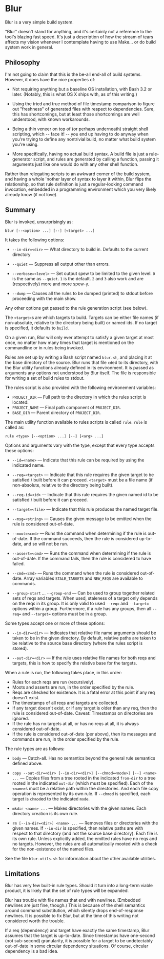 Blur
====

Blur is a very simple build system.

"Blur" doesn't stand for anything, and it's certainly not a reference to
the tool's blazing fast speed. It's just a description of how
the stream of tears affects my vision whenever I contemplate having
to use Make... or do build system work in general.


Philosophy
----------

I'm not going to claim that this is the be-all end-all of build
systems. However, it does have the nice properties of:

* Not requiring anything but a baseline OS installation, with Bash 3.2
  or later. (Notably, this is what OS X ships with, as of this writing.)

* Using the tried and true method of file timestamp comparison to figure out
  "freshness" of generated files with respect to dependencies. Sure, this
  has shortcomings, but at least those shortcomings are well understood,
  with known workarounds.

* Being a thin veneer on top of (or perhaps underneath) straight shell
  scripting, which -- face it! -- you end up having to do anyway when you're
  trying to define any nontrivial build, no matter what build system you're
  using.

* More specifically, having no actual build syntax. A build file is just
  a rule-generator script, and rules are generated by calling a function,
  passing it arguments just like one would do with any other shell function.

Rather than relegating scripts to an awkward corner of the build system,
and having a whole 'nother layer of syntax to layer it within, Blur flips
the relationship, so that rule definition is just a regular-looking command
invocation, embedded in a programming environment which you very likely
already know (if not love).


Summary
-------

Blur is invoked, unsurprisingly as:

```
blur [--<option> ...] [--] [<target> ...]
```

It takes the following options:

* `--in-dir=<dir>` &mdash; What directory to build in. Defaults to the
  current directory

* `--quiet` &mdash; Suppress all output other than errors.

* `--verbose=<level>` &mdash; Set output spew to be limited to the given
  level. `0` is the same as `--quiet`. `1` is the default. `2` and `3`
  also work and are (respectively) more and more spew-y.

* `--dump` &mdash; Causes all the rules to be dumped (printed) to stdout
  before proceeding with the main show.

Any other options get passed to the rule generation script (see below).

The `<target>`s are which targets to build. Targets can be either file
names (if non-absolute, relative to the directory being built) or
named ids. If no target is specified, it defaults to `build`.

On a given run, Blur will only ever attempt to satisfy a given target
at most once, no matter how many times that target is mentioned on the
commandline or in rules being invoked.

Rules are set up by writing a Bash script named `blur.sh`, and
placing it at the base directory of the source. Blur runs that file
`cd`ed to its directory, with the Blur utility functions already
defined in its environment. It is passed as arguments any options
not understood by Blur itself. The file is responsible for writing a
set of build rules to stdout.

The rules script is also provided with the following environement
variables:

* `PROJECT_DIR` &mdash; Full path to the directory in which the rules
  script is located.
* `PROJECT_NAME` &mdash; Final path component of `PROJECT_DIR`.
* `BASE_DIR` &mdash; Parent directory of `PROJECT_DIR`.

The main utility function available to rules scripts is called `rule`.
`rule` is called as:

```
rule <type> [--<option> ...] [--] [<arg> ...]
```

Options and arguments vary with the type, except that every type accepts
these options:

* `--id=<name>` &mdash; Indicate that this rule can be required by using
  the indicated name.

* `--req=<target>` &mdash; Indicate that this rule requires the given target
  to be satisfied / built before it can proceed. `<target>` must be a file
  name (if non-absolute, relative to the directory being built).

* `--req-id=<id>` &mdash; Indicate that this rule requires the given named
  id to be satisfied / built before it can proceed.

* `--target=<file>` &mdash; Indicate that this rule produces the named target
  file.

* `--msg=<string>` &mdash; Causes the given message to be emitted when the
  rule is considered out-of-date.

* `--moot=<cmd>` &mdash; Runs the command when determining if the rule is
  out-of-date. If the command succeeds, then the rule is considered up-to-date,
  and so will not be run.

* `--assert=<cmd>` &mdash; Runs the command when determining if the rule is
  out-of-date. If the command fails, then the rule is considered to have
  failed.

* `--cmd=<cmd>` &mdash; Runs the command when the rule is considered
  out-of-date. Array variables `STALE_TARGETS` and `NEW_REQS` are available
  to commands.

* `--group-start` &hellip; `--group-end` &mdash; Can be used to group
  together related sets of reqs and targets. When used, staleness of a target
  only depends on the reqs in its group. It is only valid to used `--req=`
  and `--target=` options within a group. Furthermore, if a rule has any
  groups, then all `--req=` and `--target=` options must be in a group.

Some types accept one or more of these options:

* `--in-dir=<dir>` &mdash; Indicates that relative file name arguments
  should be taken to be in the given directory. By default, relative paths
  are taken to be relative to the source base directory (where the rules
  script is stored).

* `--out-dir=<dir>` &mdash; If the rule uses relative file names for both
  reqs and targets, this is how to specify the relative base for the
  targets.


When a rule is run, the following takes place, in this order:

* Rules for each reqs are run (recursively).
* Moots and asserts are run, in the order specified by the rule.
* Reqs are checked for existence. It is a fatal error at this point if
  any req doesn't exist.
* The timestamps of all reqs and targets are collected.
* If any target doesn't exist, or if any target is older than any req,
  then the rule is considered out-of-date. Caveat: Timestamps on directories
  are ignored.
* If the rule has no targets at all, or has no reqs at all, it is always
  considered out-of-date.
* If the rule is considered out-of-date (per above), then its messages
  and commands are run, in the order specified by the rule.

The rule types are as follows:

* `body` &mdash; Catch-all. Has no semantics beyond the general rule
  semantics defined above.

* `copy --out-dir=<dir> [--in-dir=<dir>] [--chmod=<mode>] [--] <name> ...`
  &mdash; Copies files from a tree rooted in the indicated `from-dir` to a
  tree rooted in the indicated `out-dir` (which must be specified). Each of
  the `<name>`s must be a relative path within the directories. And each
  file copy operation is represented by its own rule. If `--chmod` is
  specified, each target is `chmod`ed to the indicated `mode`.

* `mkdir <name> ...` &mdash; Makes directories with the given names. Each
  directory creation is its own rule.

* `rm [--in-dir=<dir>] <name> ...` &mdash; Removes files or directories with
  the given names. If `--in-dir` is specified, then relative paths are with
  respect to that directory (and not the source base directory).
  Each file is its own rule. Unless explicitly added, the emitted rules have
  no reqs and no targets. However, the rules are all automatically mooted with
  a check for the non-existence of the named files.

See the file `blur-utils.sh` for information about the other available
utilities.


Limitations
-----------

Blur has very few built-in rule types. Should it turn into a long-term
viable product, it is likely that the set of rule types will be expanded.

Blur has trouble with file names that end with newlines. (Embedded
newlines are just fine, though.) This is because of the shell semantics
around command substitution, which silently drops end-of-response newlines.
It is possible to fix Blur, but at the time of this writing not considered
worth the trouble.

If a req (dependency) and target have exactly the same timestamp, Blur
assumes that the target is up-to-date. Since timestamps have one-second
(not sub-second) granularity, it is possible for a target to be undetectably
out-of-date in some circular dependency situations. Of course, circular
dependency is a bad idea.
